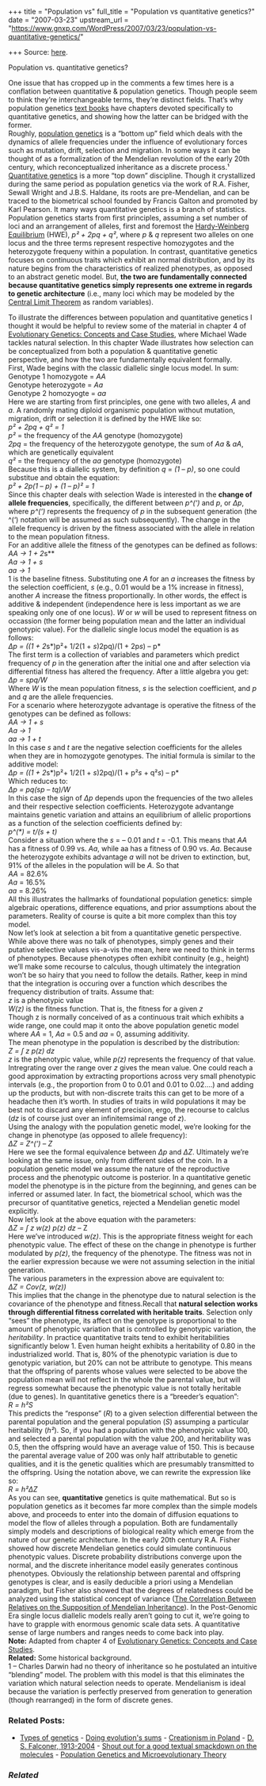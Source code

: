 +++
title = "Population vs"
full_title = "Population vs quantitative genetics?"
date = "2007-03-23"
upstream_url = "https://www.gnxp.com/WordPress/2007/03/23/population-vs-quantitative-genetics/"

+++
Source: [here](https://www.gnxp.com/WordPress/2007/03/23/population-vs-quantitative-genetics/).

Population vs. quantitative genetics?

One issue that has cropped up in the comments a few times here is a conflation between quantitative & population genetics. Though people seem to think they’re interchangeable terms, they’re distinct fields. That’s why population genetics [text books](https://www.amazon.com/exec/obidos/ASIN/0878933069/geneexpressio-20) have chapters devoted specifically to quantitative genetics, and showing how the latter can be bridged with the former.  
Roughly, [population genetics](https://en.wikipedia.org/wiki/Population_genetics) is a “bottom up” field which deals with the dynamics of allele frequencies under the influence of evolutionary forces such as mutation, drift, selection and migration. In some ways it can be thought of as a formalization of the Mendelian revolution of the early 20th century, which reconceptualized inheritance as a discrete process.¹ [Quantitative genetics](https://en.wikipedia.org/wiki/Quantitative_genetics) is a more “top down” discipline. Though it crystallized during the same period as population genetics via the work of R.A. Fisher, Sewall Wright and J.B.S. Haldane, its roots are pre-Mendelian, and can be traced to the biometrical school founded by Francis Galton and promoted by Karl Pearson. It many ways quantitative genetics is a branch of statistics. Population genetics starts from first principles, assuming a set number of loci and an arrangement of alleles, first and foremost the [Hardy-Weinberg Equilibrium](https://en.wikipedia.org/wiki/Hardy-Weinberg_principle) (HWE), *p² + 2pq + q²*, where *p* & *q* represent two alleles on one locus and the three terms represent respective homozygotes and the heterozygote frequeny within a population. In contrast, quantitative genetics focuses on continuous traits which exhibit an normal distribution, and by its nature begins from the characteristics of realized phenotypes, as opposed to an abstract genetic model. But, **the two are fundamentally connected because quantitative genetics simply represents one extreme in regards to genetic architecture** (i.e., many loci which may be modeled by the [Central Limit Theorem](https://en.wikipedia.org/wiki/Central_Limit_Theorem) as random variables).

  
To illustrate the differences between population and quantitative genetics I thought it would be helpful to review some of the material in chapter 4 of [Evolutionary Genetics: Concepts and Case Studies](https://www.amazon.com/exec/obidos/ASIN/0195168186/geneexpressio-20), where Michael Wade tackles natural selection. In this chapter Wade illustrates how selection can be conceptualized from both a population & quantitative genetic perspective, and how the two are fundamentally equivalent formally.  
First, Wade begins with the classic diallelic single locus model. In sum:  
Genotype 1 homozygote = *AA*  
Genotype heterozygote = *Aa*  
Genotype 2 homozyogte = *aa*  
Here we are starting from first principles, one gene with two alleles, *A* and *a*. A randomly mating diploid organismic population without mutation, migration, drift or selection it is defined by the HWE like so:  
*p² + 2pq + q² = 1*  
*p²* = the frequency of the *AA* genotype (homozygote)  
*2pq* = the frequency of the heterozygote genotype, the sum of *Aa* & *aA*, which are genetically equivalent  
*q²* = the frequency of the *aa* genotype (homozygote)  
Because this is a diallelic system, by definition *q* = *(1 – p)*, so one could substitue and obtain the equation:  
*p² + 2p(1 – p) + (1 – p)² = 1*  
Since this chapter deals with selection Wade is interested in the **change of allele frequencies**, specifically, the different between *p^(‘)* and *p*, or *Δp*, where *p^(‘)* represents the frequency of *p* in the subsequent generation (the ^(‘) notation will be assumed as such subsequently). The change in the allele frequency is driven by the fitness associated with the allele in relation to the mean population fitness.  
For an additive allele the fitness of the genotypes can be defined as follows:  
*AA → 1 + 2*s**  
*Aa → 1 + *s**  
*aa → 1*  
1 is the baseline fitness. Substituting one *A* for an *a* increases the fitness by the selection coefficient, *s* (e.g., 0.01 would be a 1% increase in fitness), another *A* increase the fitness proportionally. In other words, the effect is additive & independent (independence here is less important as we are speaking only one of one locus). *W* or *w* will be used to represent fitness on occassion (the former being population mean and the latter an individual genotypic value). For the diallelic single locus model the equation is as follows:  
*Δp = ((1 + 2*s*)p²+ 1/2(1 + *s*)2pq)/(1 + 2p*s*) – p*  
The first term is a collection of variables and parameters which predict frequency of *p* in the generation after the initial one and after selection via differential fitness has altered the frequency. After a little algebra you get:  
*Δp = *spq/W**  
Where *W* is the mean population fitness, *s* is the selection coefficient, and *p* and *q* are the allele frequencies.  
For a scenario where heterozygote advantage is operative the fitness of the genotypes can be defined as follows:  
*AA → 1 + *s**  
*Aa → 1*  
*aa → 1 + *t**  
In this case *s* and *t* are the negative selection coefficients for the alleles when they are in homozygote genotypes. The initial formula is similar to the additive model:  
*Δp = ((1 + 2*s*)p²+ 1/2(1 + *s*)2pq)/(1 + p²*s* + q²*s*) – p*  
Which reduces to:  
*Δp = *pq(sp – tq)/W**  
In this case the sign of *Δp* depends upon the frequencies of the two alleles and their respective selection coefficients. Heterozygote advantange maintains genetic variation and attains an equilibrium of allelic proportions as a function of the selection coefficients defined by:  
*p^(\*) = t/(s + t)*  
Consider a situation where the *s* = – 0.01 and *t* = -0.1. This means that *AA* has a fitness of 0.99 vs. *Aa*, while aa has a fitness of 0.90 vs. *Aa*. Because the heterozygote exhibits advantage *a* will not be driven to extinction, but, 91% of the alleles in the population will be *A*. So that  
*AA* = 82.6%  
*Aa* = 16.5%  
*aa* = 8.26%  
All this illustrates the hallmarks of foundational population genetics: simple algebraic operations, difference equations, and prior assumptions about the parameters. Reality of course is quite a bit more complex than this toy model.  
Now let’s look at selection a bit from a quantitative genetic perspective. While above there was no talk of phenotypes, simply genes and their putative selective values vis-a-vis the mean, here we need to think in terms of phenotypes. Because phenotypes often exhibit continuity (e.g., height) we’ll make some recourse to calculus, though ultimately the integration won’t be so hairy that you need to follow the details. Rather, keep in mind that the integration is occuring over a function which describes the frequency distribution of traits. Assume that:  
*z* is a phenotypic value  
*W(z)* is the fitness function. That is, the fitness for a given *z*  
Though z is normally conceived of as a continuous trait which exhibits a wide range, one could map it onto the above population genetic model where *AA* = 1, *Aa* = 0.5 and *aa* = 0, assuming additivity.  
The mean phenotype in the population is described by the distribution:  
*Z = ∫ z p(z) dz*  
*z* is the phenotypic value, while *p(z)* represents the frequency of that value. Intregrating over the range over *z* gives the mean value. One could reach a good approximation by extracting proportions across very small phenotypic intervals (e.g., the proportion from 0 to 0.01 and 0.01 to 0.02….) and adding up the products, but with non-discrete traits this can get to be more of a headache then it’s worth. In studies of traits in wild populations it may be best not to discard any element of precision, ergo, the recourse to calclus (*dz* is of course just over an infinitemsimal range of *z*).  
Using the analogy with the population genetic model, we’re looking for the change in phenotype (as opposed to allele frequency):  
*ΔZ = Z^(‘) – Z*  
Here we see the formal equivalence between *Δp* and *ΔZ*. Ultimately we’re looking at the same issue, only from different sides of the coin. In a population genetic model we assume the nature of the reproductive process and the phenotypic outcome is posterior. In a quantitative genetic model the phenotype is in the picture from the beginning, and genes can be inferred or assumed later. In fact, the biometrical school, which was the precursor of quantitative genetics, rejected a Mendelian genetic model explicitly.  
Now let’s look at the above equation with the parameters:  
*ΔZ = ∫ z w(z) p(z) dz* – Z  
Here we’ve introduced *w(z)*. This is the appropriate fitness weight for each phenotypic value. The effect of these on the change in phenotype is further modulated by *p(z)*, the frequency of the phenotype. The fitness was not in the earlier expression because we were not assuming selection in the initial generation.  
The various parameters in the expression above are equivalent to:  
*ΔZ = Cov(z, w(z))*  
This implies that the change in the phenotype due to natural selection is the covariance of the phenotype and fitness.Recall that **natural selection works through differential fitness correlated with heritable traits**. Selection only “sees” the phenotype, its affect on the genotype is proportional to the amount of phenotypic variation that is controlled by genotypic variation, the *heritability*. In practice quantitative traits tend to exhibit heritabilities significantly below 1. Even human height exhibits a heritability of 0.80 in the industrialized world. That is, 80% of the phenotypic variation is due to genotypic variation, but 20% can not be attribute to genotype. This means that the offspring of parents whose values were selected to be above the population mean will not reflect in the whole the parental value, but will regress somewhat because the phenotypic value is not totally heritable (due to genes). In quantitative genetics there is a “breeder’s equation”:  
*R = h²S*  
This predicts the “response” (*R*) to a given selection differential between the parental population and the general population (*S*) assumping a particular heritability (*h²*). So, if you had a population with the phenotypic value 100, and selected a parental population with the value 200, and heritability was 0.5, then the offspring would have an average value of 150. This is because the parental average value of 200 was only half attributable to genetic qualities, and it is the genetic qualities which are presumably transmitted to the offspring. Using the notation above, we can rewrite the expression like so:  
*R = h²ΔZ*  
As you can see, **quantitative** genetics is quite mathematical. But so is population genetics as it becomes far more complex than the simple models above, and proceeds to enter into the domain of diffusion equations to model the flow of alleles through a population. Both are fundamentally simply models and descriptions of biological reality which emerge from the nature of our genetic architecture. In the early 20th century R.A. Fisher showed how discrete Mendelian genetics could simulate continuous phenotypic values. Discrete probability distributions converge upon the normal, and the discrete inheritance model easily generates continous phenotypes. Obviously the relationship between parental and offspring genotypes is clear, and is easily deducible a priori using a Mendelian paradigm, but Fisher also showed that the degrees of relatedness could be analyzed using the statistical concept of variance ([The Correlation Between Relatives on the Supposition of Mendelian Inheritance](https://en.wikipedia.org/wiki/The_Correlation_Between_Relatives_on_the_Supposition_of_Mendelian_Inheritance)). In the Post-Genomic Era single locus diallelic models really aren’t going to cut it, we’re going to have to grapple with enormous genomic scale data sets. A quantitative sense of large numbers and ranges needs to come back into play.  
**Note:** Adapted from chapter 4 of [Evolutionary Genetics: Concepts and Case Studies](https://www.amazon.com/exec/obidos/ASIN/0195168186/geneexpressio-20).  
**Related:** Some historical background.  
1 – Charles Darwin had no theory of inheritance so he postulated an intuitive “blending” model. The problem with this model is that this eliminates the variation which natural selection needs to operate. Mendelianism is ideal because the variation is perfectly preserved from generation to generation (though rearranged) in the form of discrete genes.

### Related Posts:

- [Types of
  genetics](https://www.gnxp.com/WordPress/2012/04/25/types-of-genetics/) - [Doing evolution's
  sums](https://www.gnxp.com/WordPress/2010/05/27/doing-evolutions-sums/) - [Creationism in
  Poland](https://www.gnxp.com/WordPress/2006/10/16/creationism-in-poland/) - [D. S. Falconer,
  1913-2004](https://www.gnxp.com/WordPress/2011/12/24/d-s-falconer-1913-2004/) - [Shout out for a good textual smackdown on the
  molecules](https://www.gnxp.com/WordPress/2006/04/06/shout-out-for-a-good-textual-smackdown-on-the-molecules/) - [Population Genetics and Microevolutionary
  Theory](https://www.gnxp.com/WordPress/2007/11/10/population-genetics-and-microevolutionary-theory/)

### *Related*

[](https://www.addtoany.com/add_to/facebook?linkurl=https%3A%2F%2Fwww.gnxp.com%2FWordPress%2F2007%2F03%2F23%2Fpopulation-vs-quantitative-genetics%2F&linkname=Population%20vs.%20quantitative%20genetics%3F "Facebook")[](https://www.addtoany.com/add_to/twitter?linkurl=https%3A%2F%2Fwww.gnxp.com%2FWordPress%2F2007%2F03%2F23%2Fpopulation-vs-quantitative-genetics%2F&linkname=Population%20vs.%20quantitative%20genetics%3F "Twitter")[](https://www.addtoany.com/add_to/email?linkurl=https%3A%2F%2Fwww.gnxp.com%2FWordPress%2F2007%2F03%2F23%2Fpopulation-vs-quantitative-genetics%2F&linkname=Population%20vs.%20quantitative%20genetics%3F "Email")[](https://www.addtoany.com/share)
